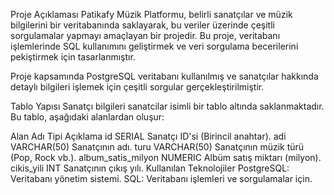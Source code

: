 Proje Açıklaması
Patikafy Müzik Platformu, belirli sanatçılar ve müzik bilgilerini bir veritabanında saklayarak, bu veriler üzerinde çeşitli sorgulamalar yapmayı amaçlayan bir projedir. Bu proje, veritabanı işlemlerinde SQL kullanımını geliştirmek ve veri sorgulama becerilerini pekiştirmek için tasarlanmıştır.

Proje kapsamında PostgreSQL veritabanı kullanılmış ve sanatçılar hakkında detaylı bilgileri işlemek için çeşitli sorgular gerçekleştirilmiştir.

Tablo Yapısı
Sanatçı bilgileri sanatcilar isimli bir tablo altında saklanmaktadır. Bu tablo, aşağıdaki alanlardan oluşur:

Alan Adı	Tipi	Açıklama
id	SERIAL	Sanatçı ID'si (Birincil anahtar).
adi	VARCHAR(50)	Sanatçının adı.
turu	VARCHAR(50)	Sanatçının müzik türü (Pop, Rock vb.).
album_satis_milyon	NUMERIC	Albüm satış miktarı (milyon).
cikis_yili	INT	Sanatçının çıkış yılı.
Kullanılan Teknolojiler
PostgreSQL: Veritabanı yönetim sistemi.
SQL: Veritabanı işlemleri ve sorgulamalar için.
